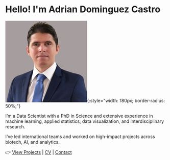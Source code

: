 

#  Hello! I'm Adrian Dominguez Castro


![Adrian Dominguez Castro](profile.jpg){:style="width: 180px; border-radius: 50%;"}


I’m a Data Scientist with a PhD in Science and extensive experience in machine learning, applied statistics, data visualization, and interdisciplinary research.

I’ve led international teams and worked on high-impact projects across biotech, AI, and analytics.

👉 [View Projects](projects.md) | [CV](cv.md) | [Contact](contact.md)
